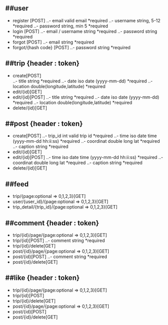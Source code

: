 ##user
------
- register [POST]
..- email           valid email                     *required
..- username        string, 5-12                    *required
..- password        string, min 5                   *required
- login [POST]
..- email / username                string          *required
..- password                        string          *required
- forgot [POST]
..- email                           string          *required
- forgot/{hash code} [POST]
..- password                        string          *required
 
 
##trip {header : token}
----------
- create[POST]   
..- title           string                          *required
..- date            iso date (yyyy-mm-dd)           *required
..- location        double(longitude,latitude)      *required
- edit/{id}[GET]
- edit/{id}[POST]
..- title           string                          *required
..- date            iso date (yyyy-mm-dd)           *required
..- location        double(longitude,latitude)      *required      
- delete/{id}[GET]
 
 
##post {header : token}
--------
- create[POST]
..- trip_id         int valid trip id                       *required
..- time            iso date time (yyyy-mm-dd hh:ii:ss)     *required
..- coordinat       double long lat                         *required
..- caption         string                                  *required
- edit/{id}[GET]
- edit/{id}[POST]
..- time            iso date time (yyyy-mm-dd hh:ii:ss)     *required
..- coordinat       double long lat                         *required
..- caption         string                                  *required      
- delete/{id}[GET]
 
 
##feed
-----------
- trip/{page:optional => 0,1,2,3}[GET]
- user/{user_id}/{page:optional => 0,1,2,3}[GET]
- trip_detail/{trip_id}/{page:optional => 0,1,2,3}[GET]
 
 
##comment {header : token}
--------------
- trip/{id}/page/{page:optional => 0,1,2,3}[GET]
- trip/{id}[POST]
..- comment         string                                  *required
- trip/{id}/delete[GET]
- post/{id}/page/{page:optional => 0,1,2,3}[GET]
- post/{id}[POST]
..- comment         string                                  *required
- post/{id}/delete[GET]
 
 
##like {header : token}
---------------
- trip/{id}/page/{page:optional => 0,1,2,3}[GET]
- trip/{id}[POST]
- trip/{id}/delete[GET]
- post/{id}/page/{page:optional => 0,1,2,3}[GET]
- post/{id}[POST]
- post/{id}/delete[GET]